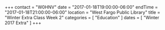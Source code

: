 +++
contact = "W0HNV"
date = "2017-01-18T19:00:00-06:00"
endTime = "2017-01-18T21:00:00-06:00"
location = "West Fargo Public Library"
title = "Winter Extra Class Week 2"
categories = [ "Education" ]
dates = [ "Winter 2017 Extra" ]
+++

